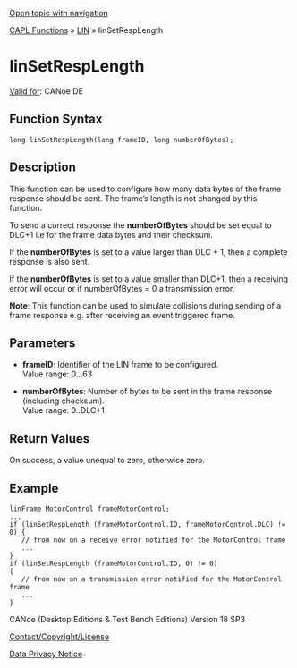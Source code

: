 [Open topic with navigation](../../../../../CANoeDEFamily.htm#Topics/CAPLFunctions/LIN/Functions/CAPLfunctionLINSetRespLength.md)

[CAPL Functions](../../CAPLfunctions.md) » [LIN](../CAPLfunctionsLINOverview.md) » linSetRespLength

# linSetRespLength

[Valid for](../../../Shared/FeatureAvailability.md): CANoe DE

## Function Syntax

```plaintext
long linSetRespLength(long frameID, long numberOfBytes);
```

## Description

This function can be used to configure how many data bytes of the frame response should be sent. The frame’s length is not changed by this function.

To send a correct response the **numberOfBytes** should be set equal to DLC+1 i.e for the frame data bytes and their checksum.

If the **numberOfBytes** is set to a value larger than DLC + 1, then a complete response is also sent.

If the **numberOfBytes** is set to a value smaller than DLC+1, then a receiving error will occur or if numberOfBytes = 0 a transmission error.

**Note**: This function can be used to simulate collisions during sending of a frame response e.g. after receiving an event triggered frame.

## Parameters

- **frameID**: Identifier of the LIN frame to be configured.  
  Value range: 0…63

- **numberOfBytes**: Number of bytes to be sent in the frame response (including checksum).  
  Value range: 0..DLC+1

## Return Values

On success, a value unequal to zero, otherwise zero.

## Example

```plaintext
linFrame MotorControl frameMotorControl;
...
if (linSetRespLength (frameMotorControl.ID, frameMotorControl.DLC) != 0) {
   // from now on a receive error notified for the MotorControl frame
   ...
}
if (linSetRespLength (frameMotorControl.ID, 0) != 0)
{
   // from now on a transmission error notified for the MotorControl frame
   ...
}
```

CANoe (Desktop Editions & Test Bench Editions) Version 18 SP3

[Contact/Copyright/License](../../../Shared/ContactCopyrightLicense.md)

[Data Privacy Notice](https://www.vector.com/int/en/company/get-info/privacy-policy/)
